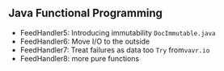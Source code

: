 ## Java Functional Programming
- FeedHandler5: Introducing immutability <code>DocImmutable.java</code>
- FeedHandler6: Move I/O to the outside
- FeedHandler7: Treat failures as data too <code>Try</code> from<code>vavr.io</code>
- FeedHandler8: more pure functions